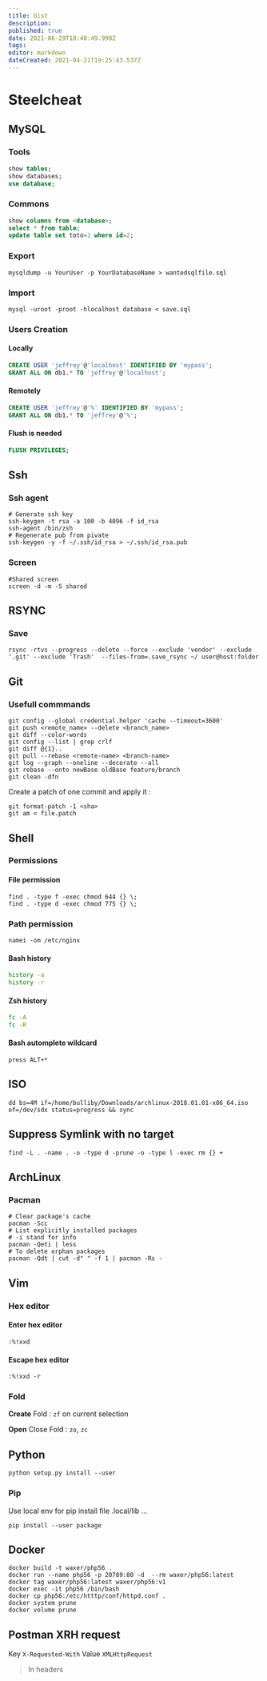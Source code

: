 ```yaml
---
title: Gist
description: 
published: true
date: 2021-06-29T18:48:49.998Z
tags: 
editor: markdown
dateCreated: 2021-04-21T19:25:43.537Z
---
```


# Steelcheat

## MySQL

### Tools
```sql
show tables;
show databases;
use database;
```
### Commons
```sql
show columns from <database>;
select * from table;
update table set toto=1 where id=2;
```

### Export
```shell
mysqldump -u YourUser -p YourDatabaseName > wantedsqlfile.sql
```

### Import
```shell
mysql -uroot -proot -hlocalhost database < save.sql
```

### Users Creation

#### Locally
```sql
CREATE USER 'jeffrey'@'localhost' IDENTIFIED BY 'mypass';
GRANT ALL ON db1.* TO 'jeffrey'@'localhost';
```
#### Remotely
```sql
CREATE USER 'jeffrey'@'%' IDENTIFIED BY 'mypass';
GRANT ALL ON db1.* TO 'jeffrey'@'%';
```
#### Flush is needed
```sql
FLUSH PRIVILEGES;
```

## Ssh

### Ssh agent

```shell
# Generate ssh key
ssh-keygen -t rsa -a 100 -b 4096 -f id_rsa
ssh-agent /bin/zsh
# Regenerate pub from pivate 
ssh-keygen -y -f ~/.ssh/id_rsa > ~/.ssh/id_rsa.pub
```

### Screen
```shell
#Shared screen
screen -d -m -S shared
```

## RSYNC

### Save
```shell
rsync -rtvs --progress --delete --force --exclude 'vendor' --exclude '.git' --exclude 'Trash'  --files-from=.save_rsync ~/ user@host:folder
```

## Git

### Usefull commmands

``` shell
git config --global credential.helper 'cache --timeout=3600'
git push <remote_name> --delete <branch_name>
git diff --color-words
git config --list | grep crlf
git diff @{1}..
git pull --rebase <remote-name> <branch-name>
git log --graph --oneline --decorate --all
git rebase --onto newBase oldBase feature/branch
git clean -dfn
```

Create a patch of one commit and apply it :

```shell
git format-patch -1 <sha>
git am < file.patch
```

## Shell

### Permissions

#### File permission
```shell
find . -type f -exec chmod 644 {} \;
find . -type d -exec chmod 775 {} \;
```
### Path permission

```
namei -om /etc/nginx
```

#### Bash history

```bash
history -a
history -r
```
#### Zsh history
```zsh
fc -A
fc -R
```

#### Bash automplete wildcard
`press ALT+*`

## ISO
```shell
dd bs=4M if=/home/bulliby/Downloads/archlinux-2018.01.01-x86_64.iso of=/dev/sdx status=progress && sync
```

## Suppress Symlink with no target
```shell
find -L . -name . -o -type d -prune -o -type l -exec rm {} +
```

## ArchLinux

### Pacman

```shell
# Clear package's cache
pacman -Scc
# List explicitly installed packages
# -i stand for info
pacman -Qeti | less
# To delete orphan packages
pacman -Qdt | cut -d" " -f 1 | pacman -Rs -
```

## Vim

### Hex editor

#### Enter hex editor
```vim
:%!xxd
```
#### Escape hex editor
```vim
:%!xxd -r
```

### Fold
**Create** Fold :
`zf` on current selection

**Open** Close Fold : 
`zo`, `zc`

## Python
```
python setup.py install --user
```
### Pip
Use local env for pip install file .local/lib ...
```shell
pip install --user package
```

## Docker

```shell
docker build -t waxer/php56 .
docker run --name php56 -p 20789:80 -d  --rm waxer/php56:latest
docker tag waxer/php56:latest waxer/php56:v1
docker exec -it php56 /bin/bash
docker cp php56:/etc/htttp/conf/httpd.conf .
docker system prune
docker volume prune
```
## Postman XRH request

Key `X-Requested-With` Value `XMLHttpRequest`

> In headers